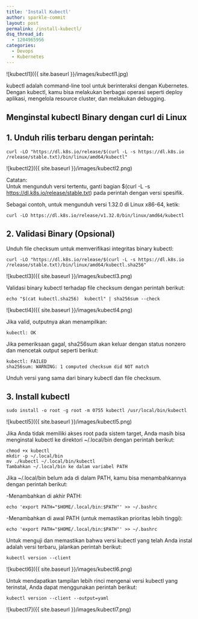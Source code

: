 ```yaml
---
title: 'Install Kubectl'
author: sparkle-commit
layout: post
permalink: /install-kubectl/
dsq_thread_id:
  - 1204965956
categories:
  - Devops
  - Kubernetes
---
```


![kubectl1]({{ site.baseurl }}/images/kubectl1.jpg)

<!--more-->
kubectl adalah command-line tool untuk berinteraksi dengan Kubernetes. Dengan kubectl, kamu bisa melakukan berbagai operasi seperti deploy aplikasi, mengelola resource cluster, dan melakukan debugging.

## Menginstal kubectl Binary dengan curl di Linux

## 1. Unduh rilis terbaru dengan perintah:

    curl -LO "https://dl.k8s.io/release/$(curl -L -s https://dl.k8s.io
    /release/stable.txt)/bin/linux/amd64/kubectl"

![kubectl2]({{ site.baseurl }}/images/kubectl2.png)

 Catatan:   
Untuk mengunduh versi tertentu, ganti bagian $(curl -L -s https://dl.k8s.io/release/stable.txt) pada perintah dengan versi spesifik.

Sebagai contoh, untuk mengunduh versi 1.32.0 di Linux x86-64, ketik:

    curl -LO https://dl.k8s.io/release/v1.32.0/bin/linux/amd64/kubectl

## 2. Validasi Binary (Opsional)

Unduh file checksum untuk memverifikasi integritas binary kubectl:   

    curl -LO "https://dl.k8s.io/release/$(curl -L -s https://dl.k8s.io
    /release/stable.txt)/bin/linux/amd64/kubectl.sha256"

![kubectl3]({{ site.baseurl }}/images/kubectl3.png)

Validasi binary kubectl terhadap file checksum dengan perintah berikut:

    echo "$(cat kubectl.sha256)  kubectl" | sha256sum --check

![kubectl4]({{ site.baseurl }}/images/kubectl4.png)

Jika valid, outputnya akan menampilkan:

    kubectl: OK

Jika pemeriksaan gagal, sha256sum akan keluar dengan status nonzero dan mencetak output seperti berikut:

    kubectl: FAILED
    sha256sum: WARNING: 1 computed checksum did NOT match

Unduh versi yang sama dari binary kubectl dan file checksum. 

## 3. Install kubectl

    sudo install -o root -g root -m 0755 kubectl /usr/local/bin/kubectl

![kubectl5]({{ site.baseurl }}/images/kubectl5.png)

Jika Anda tidak memiliki akses root pada sistem target, Anda masih bisa menginstal kubectl ke direktori ~/.local/bin dengan perintah berikut:

    chmod +x kubectl
    mkdir -p ~/.local/bin
    mv ./kubectl ~/.local/bin/kubectl
    Tambahkan ~/.local/bin ke dalam variabel PATH

Jika ~/.local/bin belum ada di dalam PATH, kamu bisa menambahkannya dengan perintah berikut:

-Menambahkan di akhir PATH:
    
    echo 'export PATH="$HOME/.local/bin:$PATH"' >> ~/.bashrc

-Menambahkan di awal PATH (untuk memastikan prioritas lebih tinggi):

    echo 'export PATH="$HOME/.local/bin:$PATH"' >> ~/.bashrc

Untuk menguji dan memastikan bahwa versi kubectl yang telah Anda instal adalah versi terbaru, jalankan perintah berikut:

    kubectl version --client

![kubectl6]({{ site.baseurl }}/images/kubectl6.png)

Untuk mendapatkan tampilan lebih rinci mengenai versi kubectl yang terinstal, Anda dapat menggunakan perintah berikut:

    kubectl version --client --output=yaml

![kubectl7]({{ site.baseurl }}/images/kubectl7.png)
